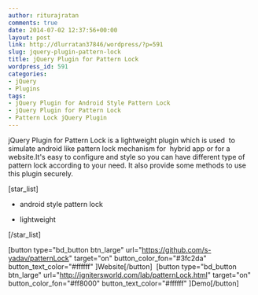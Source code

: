 ```yaml
---
author: riturajratan
comments: true
date: 2014-07-02 12:37:56+00:00
layout: post
link: http://dlurratan37846/wordpress/?p=591
slug: jquery-plugin-pattern-lock
title: jQuery Plugin for Pattern Lock
wordpress_id: 591
categories:
- jQuery
- Plugins
tags:
- jQuery Plugin for Android Style Pattern Lock
- jQuery Plugin for Pattern Lock
- Pattern Lock jQuery Plugin
---
```


jQuery Plugin for Pattern Lock is a lightweight plugin which is used  to simulate android like pattern lock mechanism for  hybrid app or for a website.It's easy to configure and style so you can have different type of pattern lock according to your need. It also provide some methods to use this plugin securely.

[star_list]



	
  * android style pattern lock

	
  * lightweight


[/star_list]

[button type="bd_button btn_large" url="https://github.com/s-yadav/patternLock" target="on" button_color_fon="#3fc2da" button_text_color="#ffffff" ]Website[/button]  [button type="bd_button btn_large" url="http://ignitersworld.com/lab/patternLock.html" target="on" button_color_fon="#ff8000" button_text_color="#ffffff" ]Demo[/button]
